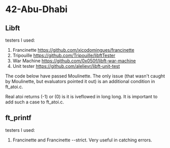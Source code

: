 # 42-Abu-Dhabi
## Libft
testers I used:
1) Francinette
  https://github.com/xicodomingues/francinette
2) Tripouille
  https://github.com/Tripouille/libftTester
3) War Machine
  https://github.com/0x050f/libft-war-machine
4) Unit tester
https://github.com/alelievr/libft-unit-test

The code below have passed Moulinette. The only issue (that wasn't caught by Moulinette, but evaluators pointed it out) is an additional condition in ft_atoi.c.

Real atoi returns (-1) or (0) is it is iveflowed in long long. It is important to add such a case to ft_atoi.c.

## ft_printf
testers I used:
1) Francinette and Francinette --strict. Very useful in catching errors. 
